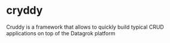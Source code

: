 # cryddy

Cruddy is a framework that allows to quickly build typical
CRUD applications on top of the Datagrok platform

